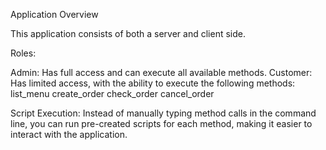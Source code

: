 Application Overview

This application consists of both a server and client side.

Roles:

Admin: Has full access and can execute all available methods.
Customer: Has limited access, with the ability to execute the following methods:
        list_menu
        create_order
        check_order
        cancel_order

Script Execution:
Instead of manually typing method calls in the command line, you can run pre-created scripts for each method, making it easier to interact with the application.